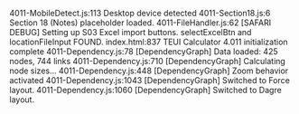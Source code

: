 4011-MobileDetect.js:113 Desktop device detected
4011-Section18.js:6 Section 18 (Notes) placeholder loaded.
4011-FileHandler.js:62 [SAFARI DEBUG] Setting up S03 Excel import buttons. selectExcelBtn and locationFileInput FOUND.
index.html:837 TEUI Calculator 4.011 initialization complete
4011-Dependency.js:78 [DependencyGraph] Data loaded: 425 nodes, 744 links
4011-Dependency.js:710 [DependencyGraph] Calculating node sizes...
4011-Dependency.js:448 [DependencyGraph] Zoom behavior activated
4011-Dependency.js:1043 [DependencyGraph] Switched to Force layout.
4011-Dependency.js:1060 [DependencyGraph] Switched to Dagre layout.